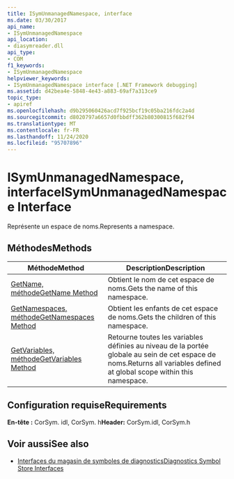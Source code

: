 ```yaml
---
title: ISymUnmanagedNamespace, interface
ms.date: 03/30/2017
api_name:
- ISymUnmanagedNamespace
api_location:
- diasymreader.dll
api_type:
- COM
f1_keywords:
- ISymUnmanagedNamespace
helpviewer_keywords:
- ISymUnmanagedNamespace interface [.NET Framework debugging]
ms.assetid: d42bea4e-5848-4e43-a883-69af7a313ce9
topic_type:
- apiref
ms.openlocfilehash: d9b295060426acd7f925bcf19c05ba216fdc2a4d
ms.sourcegitcommit: d8020797a6657d0fbbdff362b80300815f682f94
ms.translationtype: MT
ms.contentlocale: fr-FR
ms.lasthandoff: 11/24/2020
ms.locfileid: "95707896"
---
```

# <a name="isymunmanagednamespace-interface"></a><span data-ttu-id="6340b-102">ISymUnmanagedNamespace, interface</span><span class="sxs-lookup"><span data-stu-id="6340b-102">ISymUnmanagedNamespace Interface</span></span>

<span data-ttu-id="6340b-103">Représente un espace de noms.</span><span class="sxs-lookup"><span data-stu-id="6340b-103">Represents a namespace.</span></span>  
  
## <a name="methods"></a><span data-ttu-id="6340b-104">Méthodes</span><span class="sxs-lookup"><span data-stu-id="6340b-104">Methods</span></span>  
  
|<span data-ttu-id="6340b-105">Méthode</span><span class="sxs-lookup"><span data-stu-id="6340b-105">Method</span></span>|<span data-ttu-id="6340b-106">Description</span><span class="sxs-lookup"><span data-stu-id="6340b-106">Description</span></span>|  
|------------|-----------------|  
|[<span data-ttu-id="6340b-107">GetName, méthode</span><span class="sxs-lookup"><span data-stu-id="6340b-107">GetName Method</span></span>](isymunmanagednamespace-getname-method.md)|<span data-ttu-id="6340b-108">Obtient le nom de cet espace de noms.</span><span class="sxs-lookup"><span data-stu-id="6340b-108">Gets the name of this namespace.</span></span>|  
|[<span data-ttu-id="6340b-109">GetNamespaces, méthode</span><span class="sxs-lookup"><span data-stu-id="6340b-109">GetNamespaces Method</span></span>](isymunmanagednamespace-getnamespaces-method.md)|<span data-ttu-id="6340b-110">Obtient les enfants de cet espace de noms.</span><span class="sxs-lookup"><span data-stu-id="6340b-110">Gets the children of this namespace.</span></span>|  
|[<span data-ttu-id="6340b-111">GetVariables, méthode</span><span class="sxs-lookup"><span data-stu-id="6340b-111">GetVariables Method</span></span>](isymunmanagednamespace-getvariables-method.md)|<span data-ttu-id="6340b-112">Retourne toutes les variables définies au niveau de la portée globale au sein de cet espace de noms.</span><span class="sxs-lookup"><span data-stu-id="6340b-112">Returns all variables defined at global scope within this namespace.</span></span>|  
  
## <a name="requirements"></a><span data-ttu-id="6340b-113">Configuration requise</span><span class="sxs-lookup"><span data-stu-id="6340b-113">Requirements</span></span>  

 <span data-ttu-id="6340b-114">**En-tête :** CorSym. idl, CorSym. h</span><span class="sxs-lookup"><span data-stu-id="6340b-114">**Header:** CorSym.idl, CorSym.h</span></span>  
  
## <a name="see-also"></a><span data-ttu-id="6340b-115">Voir aussi</span><span class="sxs-lookup"><span data-stu-id="6340b-115">See also</span></span>

- [<span data-ttu-id="6340b-116">Interfaces du magasin de symboles de diagnostics</span><span class="sxs-lookup"><span data-stu-id="6340b-116">Diagnostics Symbol Store Interfaces</span></span>](diagnostics-symbol-store-interfaces.md)
